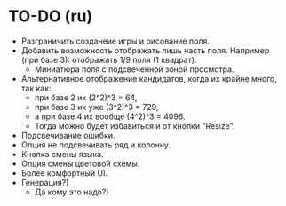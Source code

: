 # TO-DO (ru)

* Разграничить созданеие игры и рисование поля.
* Добавить возможность отображать лишь часть поля. Например (при базе 3): отображать 1/9 поля (1 квадрат).
  * Миниатюра поля с подсвеченной зоной просмотра.
* Альтернативное отображение кандидатов, когда их крайне много, так как:
  * при базе 2 их (2^2)^3 = 64,
  * при базе 3 их уже (3^2)^3 = 729,
  * а при базе 4 их вообще (4^2)^3 = 4096.
  * Тогда можно будет избавиться и от кнопки "Resize".
* Подсвечивание ошибки.
* Опция не подсвечивать ряд и колонну.
* Кнопка смены языка.
* Опция смены цветовой схемы.
* Более комфортный UI.
* Генерация?)
  * Да кому это надо?)
